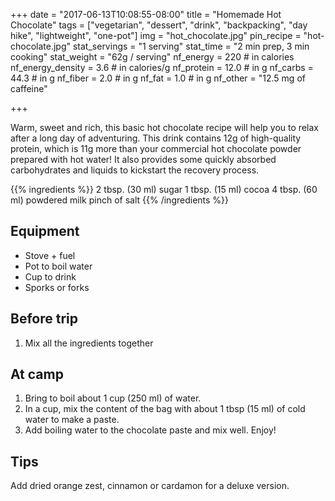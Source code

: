 +++
date = "2017-06-13T10:08:55-08:00" 
title = "Homemade Hot Chocolate" 
tags = ["vegetarian", "dessert", "drink", "backpacking", "day hike", "lightweight", "one-pot"]
img = "hot_chocolate.jpg"
pin_recipe = "hot-chocolate.jpg"
stat_servings = "1 serving"
stat_time = "2 min prep, 3 min cooking"
stat_weight = "62g / serving"
nf_energy = 220 # in calories
nf_energy_density = 3.6 # in calories/g
nf_protein = 12.0 # in g
nf_carbs = 44.3 # in g
nf_fiber = 2.0 # in g
nf_fat = 1.0 # in g
nf_other = "12.5 mg of caffeine" 

+++

Warm, sweet and rich, this basic hot chocolate recipe will help you to relax after a long day of adventuring. This drink contains 12g of high-quality protein, which is 11g more than your commercial hot chocolate powder prepared with hot water! It also provides some quickly absorbed carbohydrates and liquids to kickstart the recovery process. 

{{% ingredients %}}
2 tbsp. (30 ml) sugar
1 tbsp. (15 ml) cocoa
4 tbsp. (60 ml) powdered milk
pinch of salt 
{{% /ingredients %}}

## Equipment
- Stove + fuel
- Pot to boil water
- Cup to drink
- Sporks or forks

## Before trip
1. Mix all the ingredients together

## At camp
1. Bring to boil about 1 cup (250 ml) of water.
1. In a cup, mix the content of the bag with about 1 tbsp (15 ml) of cold water to make a paste.
1. Add boiling water to the chocolate paste and mix well. Enjoy!

## Tips

Add dried orange zest, cinnamon or cardamon for a deluxe version.
